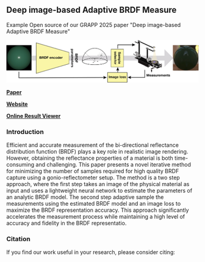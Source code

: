 ## Deep image-based Adaptive BRDF Measure
Example Open source of our GRAPP 2025 paper "Deep image-based Adaptive BRDF Measure"

![prediction example](figs/adaptive_j.png)

[**Paper**](https://arxiv.org/abs/2410.02917)

[**Website**]()

[**Online Result Viewer**](https://arxiv.org/abs/2410.02917)





### Introduction
Efficient and accurate measurement of the bi-directional reflectance distribution function (BRDF) plays a key role in realistic image rendering. However, obtaining the reflectance properties of a material is both time-consuming and challenging. This paper presents a novel iterative method for minimizing the number of samples required for high quality BRDF capture using a gonio-reflectometer setup. The method is a two step approach, where the first step takes an image of the physical material as input and uses a lightweight neural network to estimate the parameters of an analytic BRDF model. The second step adaptive sample the measurements using the estimated BRDF model and an image loss to maximize the BRDF representation accuracy. This approach significantly accelerates the measurement process while maintaining a high level of accuracy and fidelity in the BRDF representatio.

### Citation
If you find our work useful in your research, please consider citing:
```
 
```


